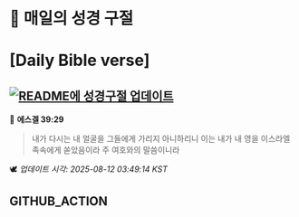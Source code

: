 # 🙏 매일의 성경 구절
# [Daily Bible verse]
## [![README에 성경구절 업데이트](https://github.com/DONGSUKA/first_test/actions/workflows/update-readme-bible.yml/badge.svg)](https://github.com/DONGSUKA/first_test/actions/workflows/update-readme-bible.yml)
<!-- START_BIBLE_VERSE -->
📖 **에스겔 39:29**
> 내가 다시는 내 얼굴을 그들에게 가리지 아니하리니 이는 내가 내 영을 이스라엘 족속에게 쏟았음이라 주 여호와의 말씀이니라

🕊️ _업데이트 시각: 2025-08-12 03:49:14 KST_
  <!-- END_BIBLE_VERSE -->
## GITHUB_ACTION
